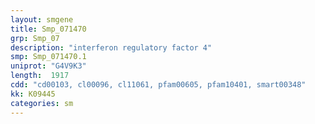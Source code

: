 ```yaml
---
layout: smgene
title: Smp_071470
grp: Smp_07
description: "interferon regulatory factor 4"
smp: Smp_071470.1
uniprot: "G4V9K3"
length:  1917
cdd: "cd00103, cl00096, cl11061, pfam00605, pfam10401, smart00348"
kk: K09445
categories: sm
---
```

